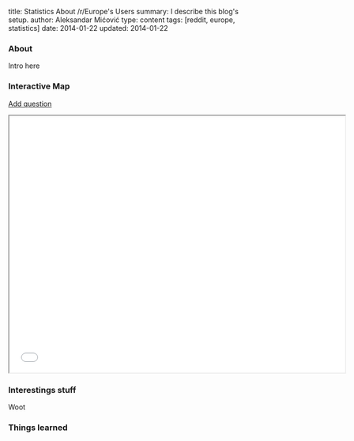 title: Statistics About /r/Europe's Users
summary: I describe this blog's setup.
author: Aleksandar Mićović
type: content
tags: [reddit, europe, statistics]
date: 2014-01-22
updated: 2014-01-22

<script src="/static/res/reddit-europe-survey-end-of-2013/europe_survey.js"></script>

### About

Intro here


### Interactive Map

<a href="#" id="add_question">Add question</a>

<div id="new_question"></div>
<div id="questions_added"></div>

<div class="center"><iframe src="/static/res/reddit-europe-survey-end-of-2013/map.svg" width="680" height="520" class="overflow_hidden border_all" scrolling="no"></iframe></div>


### Interestings stuff

Woot


### Things learned
